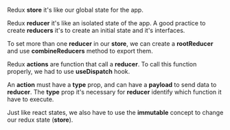 Redux **store** it's like our global state for the app.

Redux **reducer** it's like an isolated state of the app.
A good practice to create **reducers** it's to create an initial state and it's interfaces.

To set more than one **reducer** in our **store**, we can create a **rootReducer** and use **combineReducers** method to export them.

Redux **actions** are function that call a **reducer**. To call this function properly, we had to use **useDispatch** hook.

An **action** must have a **type** prop, and can have a **payload** to send data to **reducer**. The **type** prop it's necessary for **reducer** identify which function it have to execute.

Just like react states, we also have to use the **immutable** concept to change our redux state (**store**).
